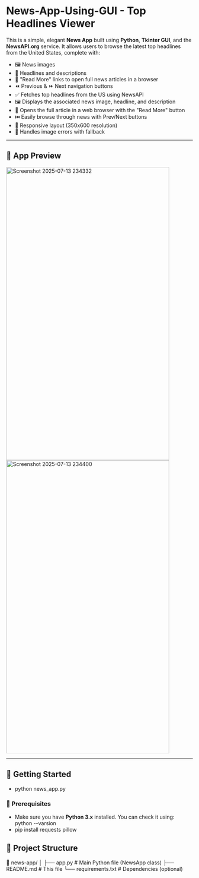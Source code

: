 # News-App-Using-GUI - Top Headlines Viewer

This is a simple, elegant **News App** built using **Python**, **Tkinter GUI**, and the **NewsAPI.org** service. It allows users to browse the latest top headlines from the United States, complete with:

- 🖼️ News images  
- 📰 Headlines and descriptions  
- 🔗 "Read More" links to open full news articles in a browser  
- ⏪ Previous & ⏩ Next navigation buttons
- ✅ Fetches top headlines from the US using NewsAPI
- 🖼️ Displays the associated news image, headline, and description
- 🔗 Opens the full article in a web browser with the "Read More" button
- ⏮️ Easily browse through news with Prev/Next buttons
- 📱 Responsive layout (350x600 resolution)
- 🧱 Handles image errors with fallback  

---

## 📸 App Preview
<img width="440" height="790" alt="Screenshot 2025-07-13 234332" src="https://github.com/user-attachments/assets/31a2f487-265a-48bf-b598-378a46d98cb0" />
<img width="440" height="790" alt="Screenshot 2025-07-13 234400" src="https://github.com/user-attachments/assets/7c9117f7-c626-4721-8ba7-61012524162c" />



---

## 🚀 Getting Started
- python news_app.py

### 🔧 Prerequisites

- Make sure you have **Python 3.x** installed. You can check it using: python --varsion
- pip install requests pillow

## 📌 Project Structure

📁 news-app/
│
├── app.py              # Main Python file (NewsApp class)
├── README.md           # This file
└── requirements.txt    # Dependencies (optional)
